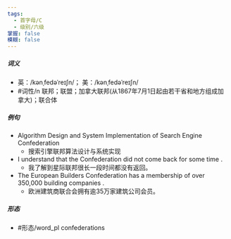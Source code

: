 ```yaml
---
tags:
  - 首字母/C
  - 级别/六级
掌握: false
模糊: false
---
```

##### 词义
- 英：/kənˌfedəˈreɪʃn/； 美：/kənˌfedəˈreɪʃn/
- #词性/n  联邦；联盟；加拿大联邦(从1867年7月1日起由若干省和地方组成加拿大)；联合体
##### 例句
- Algorithm Design and System Implementation of Search Engine Confederation
	- 搜索引擎联邦算法设计与系统实现
- I understand that the Confederation did not come back for some time .
	- 我了解到星际联邦很长一段时间都没有返回。
- The European Builders Confederation has a membership of over 350,000 building companies .
	- 欧洲建筑商联合会拥有逾35万家建筑公司会员。
##### 形态
- #形态/word_pl confederations
